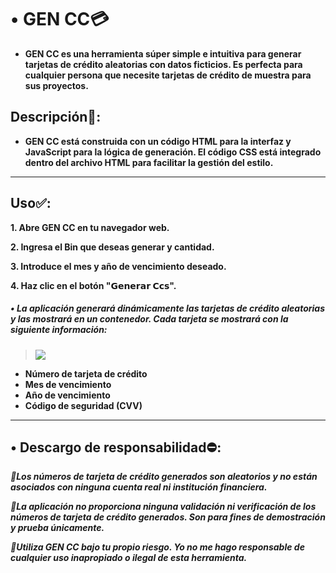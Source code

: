 # **• GEN CC💳**

* **GEN CC es una herramienta súper simple e intuitiva para generar tarjetas de crédito aleatorias con datos ficticios.  Es perfecta para cualquier persona que necesite tarjetas de crédito de muestra para sus proyectos.**

## **Descripción📜:**

* **GEN CC está construida con un código HTML para la interfaz y JavaScript para la lógica de generación. El código CSS está integrado dentro del archivo HTML para facilitar la gestión del estilo.**

------
## **Uso✅:**

**1. Abre GEN CC en tu navegador web.**

**2. Ingresa el Bin que deseas generar y cantidad.**

**3. Introduce el mes y año de vencimiento deseado.**

**4. Haz clic en el botón "𝗚𝗲𝗻𝗲𝗿𝗮𝗿 𝗖𝗰𝘀".**

##### • **La aplicación generará dinámicamente las tarjetas de crédito aleatorias y las mostrará en un contenedor. Cada tarjeta se mostrará con la siguiente información:**
> ![](https://telegra.ph/file/e1e64d3fe6ac358fb21b0.jpg)

* **Número de tarjeta de crédito**
* **Mes de vencimiento**
* **Año de vencimiento**
* **Código de seguridad (CVV)**

------
## • **Descargo de responsabilidad⛔:**

_**💢Los números de tarjeta de crédito generados son aleatorios y no están asociados con ninguna cuenta real ni institución financiera.**_

_**💢La aplicación no proporciona ninguna validación ni verificación de los números de tarjeta de crédito generados. Son para fines de demostración y prueba únicamente.**_

_**💢Utiliza GEN CC bajo tu propio riesgo. Yo no me hago responsable de cualquier uso inapropiado o ilegal de esta herramienta.**_

